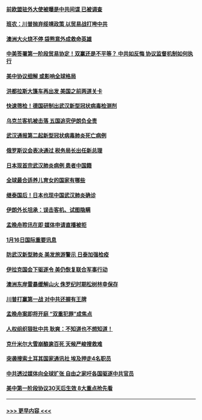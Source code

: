 #### [前欧盟驻外大使被曝是中共间谍 已被调查](../pages/prog202/a102754719.md?t=01171711) 
#### [班农：川普抛弃绥靖政策 以贸易战打垮中共](../pages/prog202/a102754679.md?t=01171711) 
#### [澳洲大火烧不停 袋熊意外成救命英雄](../pages/prog202/a102754614.md?t=01171711) 
#### [中美签署第一阶段贸易协定！双赢还是不平等？ 中共如反悔 协议监督机制如何执行](../pages/prog202/a102754464.md?t=01171711) 
#### [美中协议细解 或影响全球格局](../pages/prog202/a102754450.md?t=01171711) 
#### [洪都拉斯大篷车再出发 美国之前两道关卡](../pages/prog202/a102754430.md?t=01171711) 
#### [快速筛检！德国研制出武汉新型冠状病毒检测剂](../pages/prog202/a102754330.md?t=01171711) 
#### [乌克兰客机被击落 五国追究伊朗负全责](../pages/prog202/a102754374.md?t=01171711) 
#### [武汉通报第二起新型冠状病毒肺炎死亡病例](../pages/prog202/a102754298.md?t=01171711) 
#### [俄罗斯议会表决通过 税务局长出任新总理](../pages/prog202/a102754288.md?t=01171711) 
#### [日本现首宗武汉肺炎病例 患者中国籍](../pages/prog202/a102754250.md?t=01171711) 
#### [全球最合适养儿育女的国家有哪些](../pages/prog202/a102754198.md?t=01171711) 
#### [继泰国后！日本也现中国武汉肺炎确诊](../pages/prog202/a102754064.md?t=01171711) 
#### [伊朗外长坦承：误击客机、试图隐瞒](../pages/prog202/a102754062.md?t=01171711) 
#### [孟晚舟聆讯在即 媒体申请直播被拒](../pages/prog202/a102754058.md?t=01171711) 
#### [1月16日国际重要讯息](../pages/prog202/a102754054.md?t=01171711) 
#### [防武汉新型肺炎 美发旅游警示 日泰加强检疫](../pages/prog202/a102753986.md?t=01171711) 
#### [伊拉克国会下驱逐令 美仍恢复联合军事行动](../pages/prog202/a102753975.md?t=01171711) 
#### [澳洲东岸雷暴缓解山火 侏罗纪时期松树林幸保存](../pages/prog202/a102753943.md?t=01171711) 
#### [川普打赢第一战 对中共还握有王牌](../pages/prog202/a102753874.md?t=01171711) 
#### [孟晚舟案即将开庭 “双重犯罪”成焦点](../pages/prog202/a102753891.md?t=01171711) 
#### [人权组织狠批中共 耿爽：不知道也不想知道！](../pages/prog202/a102753872.md?t=01171711) 
#### [克什米尔大雪崩酿逾百死 天候严峻搜救难](../pages/prog202/a102753837.md?t=01171711) 
#### [突袭搜索土耳其国家通讯社 埃及押走4名职员](../pages/prog202/a102753805.md?t=01171711) 
#### [中共透过媒体向全球扩张 自由之家吁各国驱逐中共官员](../pages/prog202/a102753798.md?t=01171711) 
#### [美中第一阶段协议30天后生效 8大重点抢先看](../pages/prog202/a102753782.md?t=01171711) 

----
#### [ >>> 更早内容 <<< ](../indexes/prog202-earlier.md)
